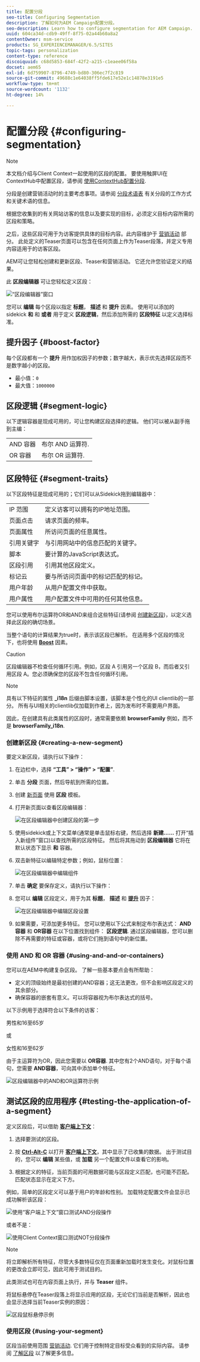 ```yaml
---
title: 配置分段
seo-title: Configuring Segmentation
description: 了解如何为AEM Campaign配置分段。
seo-description: Learn how to configure segmentation for AEM Campaign.
uuid: 604ca34d-cdb9-49ff-8f75-02a44b60a8a2
contentOwner: msm-service
products: SG_EXPERIENCEMANAGER/6.5/SITES
topic-tags: personalization
content-type: reference
discoiquuid: c68d5853-684f-42f2-a215-c1eaee06f58a
docset: aem65
exl-id: 6d759907-8796-4749-bd80-306ec7f2c819
source-git-commit: 49688c1e64038ff5fde617e52e1c14878e3191e5
workflow-type: tm+mt
source-wordcount: '1132'
ht-degree: 14%

---
```



# 配置分段 {#configuring-segmentation}

>[!NOTE]
>
>本文档介绍与Client Context一起使用的区段的配置。 要使用触屏UI在ContextHub中配置区段，请参阅 [使用ContextHub配置分段](/help/sites-administering/segmentation.md).

分段是创建营销活动时的主要考虑事项。请参阅 [分段术语表](/help/sites-authoring/segmentation-overview.md) 有关分段的工作方式和关键术语的信息。

根据您收集到的有关网站访客的信息以及要实现的目标，必须定义目标内容所需的区段和策略。

之后，这些区段可用于为访客提供具体的目标内容。此内容维护于 [营销活动](/help/sites-classic-ui-authoring/classic-personalization-campaigns.md) 部分。 此处定义的Teaser页面可以包含在任何页面上作为Teaser段落，并定义专用内容适用于的访客区段。

AEM可让您轻松创建和更新区段、Teaser和营销活动。 它还允许您验证定义的结果。

此 **区段编辑器** 可让您轻松定义区段：

![“区段编辑器”窗口](assets/segmenteditor.png)

您可以 **编辑** 每个区段以指定 **标题**， **描述** 和 **提升** 因素。 使用可以添加的sidekick **和** 和 **或者** 用于定义 **区段逻辑**，然后添加所需的 **区段特征** 以定义选择标准。

## 提升因子 {#boost-factor}

每个区段都有一个 **提升** 用作加权因子的参数；数字越大，表示优先选择区段而不是数字越小的区段。

* 最小值：`0`
* 最大值：`1000000`

## 区段逻辑 {#segment-logic}

以下逻辑容器是现成可用的，可让您构建区段选择的逻辑。 他们可以被从副手拖到主编：

<table>
 <tbody>
  <tr>
   <td> AND 容器<br /> </td>
   <td> 布尔 AND 运算符.<br /> </td>
  </tr>
  <tr>
   <td> OR 容器<br /> </td>
   <td> 布尔 OR 运算符.</td>
  </tr>
 </tbody>
</table>

## 区段特征 {#segment-traits}

以下区段特征是现成可用的；它们可以从Sidekick拖到编辑器中：

<table>
 <tbody>
  <tr>
   <td> IP 范围<br /> </td>
   <td>定义访客可以拥有的IP地址范围。<br /> </td>
  </tr>
  <tr>
   <td> 页面点击<br /> </td>
   <td>请求页面的频率。 <br /> </td>
  </tr>
  <tr>
   <td> 页面属性<br /> </td>
   <td>所访问页面的任意属性。<br /> </td>
  </tr>
  <tr>
   <td> 引用关键字<br /> </td>
   <td>与引用网站中的信息匹配的关键字。 <br /> </td>
  </tr>
  <tr>
   <td> 脚本</td>
   <td>要计算的JavaScript表达式。<br /> </td>
  </tr>
  <tr>
   <td> 区段引用 <br /> </td>
   <td>引用其他区段定义。<br /> </td>
  </tr>
  <tr>
   <td> 标记云<br /> </td>
   <td>要与所访问页面中的标记匹配的标记。<br /> </td>
  </tr>
  <tr>
   <td> 用户年龄<br /> </td>
   <td>从用户配置文件中获取。<br /> </td>
  </tr>
  <tr>
   <td> 用户属性<br /> </td>
   <td>用户配置文件中可用的任何其他信息。 </td>
  </tr>
 </tbody>
</table>

您可以使用布尔运算符OR和AND来组合这些特征(请参阅 [创建新区段](#creating-a-new-segment))，以定义选择此区段的确切场景。

当整个语句的计算结果为true时，表示该区段已解析。 在适用多个区段的情况下，也将使用 **[Boost](/help/sites-administering/campaign-segmentation.md#boost-factor)** 因素。

>[!CAUTION]
>
>区段编辑器不检查任何循环引用。例如，区段 A 引用另一个区段 B，而后者又引用区段 A。您必须确保您的区段不包含任何循环引用。

>[!NOTE]
>
>具有以下特征的属性 **_i18n** 后缀由脚本设置，该脚本是个性化的UI clientlib的一部分。 所有与UI相关的clientlib仅加载到作者上，因为发布时不需要用户界面。
>
>因此，在创建具有此类属性的区段时，通常需要依赖 **browserFamily** 例如，而不是 **browserFamily_i18n**.

### 创建新区段 {#creating-a-new-segment}

要定义新区段，请执行以下操作：

1. 在边栏中，选择 **“工具” > “操作” > “配置”**.
1. 单击 **分段** 页面，然后导航到所需的位置。
1. 创建 [新页面](/help/sites-authoring/editing-content.md#creatinganewpage) 使用 **区段** 模板。
1. 打开新页面以查看区段编辑器：

   ![在区段编辑器中创建区段的第一步](assets/screen_shot_2012-02-02at101726am.png)

1. 使用sidekick或上下文菜单(通常是单击鼠标右键，然后选择 **新建……** 打开“插入新组件”窗口)以查找所需的区段特征。 然后将其拖动到 **区段编辑器** 它将在默认状态下显示 **和** 容器。
1. 双击新特征以编辑特定参数；例如，鼠标位置：

   ![在区段编辑器中编辑组件](assets/screen_shot_2012-02-02at103135am.png)

1. 单击 **确定** 要保存定义，请执行以下操作：
1. 您可以 **编辑** 区段定义，用于为其 **标题**， **描述** 和 **[提升](#boost-factor)** 因子：

   ![在区段编辑器中编辑区段设置](assets/screen_shot_2012-02-02at103547am.png)

1. 如果需要，可添加更多特征。 您可以使用以下公式来制定布尔表达式： **AND容器** 和 **OR容器** 在以下位置找到组件： **区段逻辑**. 通过区段编辑器，您可以删除不再需要的特征或容器，或将它们拖到语句中的新位置。

### 使用 AND 和 OR 容器 {#using-and-and-or-containers}

您可以在AEM中构建复杂区段。 了解一些基本要点会有所帮助：

* 定义的顶级始终是最初创建的AND容器；这无法更改，但不会影响区段定义的其余部分。
* 确保容器的嵌套有意义。可以将容器视为布尔表达式的括号。

以下示例用于选择符合以下条件的访客：

男性和16至65岁

或

女性和16至62岁

由于主运算符为OR，因此您需要以 **OR容器**. 其中您有2个AND语句，对于每个语句，您需要 **AND容器**，可向其中添加单个特征。

![区段编辑器中的AND和OR运算符示例](assets/screen_shot_2012-02-02at105145am.png)

## 测试区段的应用程序 {#testing-the-application-of-a-segment}

定义区段后，可以借助 **[客户端上下文](/help/sites-administering/client-context.md)**：

1. 选择要测试的区段。
1. 按 **[Ctrl-Alt-C](/help/sites-authoring/page-authoring.md#keyboardshortcuts)** 以打开 **[客户端上下文](/help/sites-administering/client-context.md)**，其中显示了已收集的数据。 出于测试目的，您可以 **编辑** 某些值，或 **加载** 另一个配置文件以查看它的影响。

1. 根据定义的特征，当前页面的可用数据可能与区段定义匹配，也可能不匹配。 匹配状态显示在定义下方。

例如，简单的区段定义可以基于用户的年龄和性别。 加载特定配置文件会显示已成功解析该区段：

![使用“客户端上下文”窗口测试AND分段操作](assets/screen_shot_2012-02-02at105926am.png)

或者不是：

![使用Client Context窗口测试NOT分段操作](assets/screen_shot_2012-02-02at110019am.png)

>[!NOTE]
>
>将立即解析所有特征，尽管大多数特征仅在页面重新加载时发生变化。对鼠标位置的更改会立即可见，因此可用于测试目的。

此类测试也可在内容页面上执行，并与 **Teaser** 组件。

将鼠标悬停在Teaser段落上将显示应用的区段，无论它们当前是否解析，因此也会显示选择当前Teaser实例的原因：

![区段鼠标悬停示例](assets/chlimage_1-47.png)

### 使用区段 {#using-your-segment}

区段当前使用范围 [营销活动](/help/sites-classic-ui-authoring/classic-personalization-campaigns.md). 它们用于控制特定目标受众看到的实际内容。 请参阅 [了解区段](/help/sites-authoring/segmentation-overview.md) 以了解更多信息。
